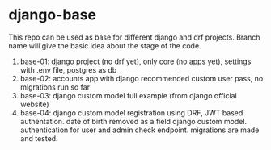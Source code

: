 # django-base
This repo can be used as base for different django and drf projects. Branch name will give the basic idea about the stage of the code.

1. base-01: django project (no drf yet), only core (no apps yet), settings with .env file, postgres as db
2. base-02: accounts app with django recommended custom user pass, no migrations run so far
3. base-03: django custom model full example (from django official website)
4. base-04: django custom model registration using DRF, JWT based authentation. date of birth removed as a field django custom model. authentication for user and admin check endpoint. migrations are made and tested.
